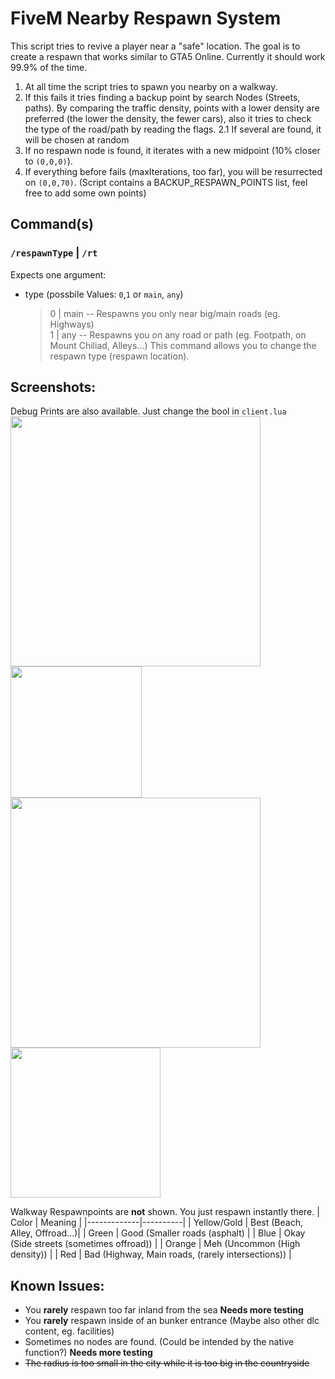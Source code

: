 # FiveM Nearby Respawn System

This script tries to revive a player near a "safe" location.
The goal is to create a respawn that works similar to GTA5 Online. Currently it should work 99.9% of the time.
1. At all time the script tries to spawn you nearby on a walkway.
2. If this fails it tries finding a backup point by search Nodes (Streets, paths). By comparing the traffic density, points with a lower density are preferred (the lower the density, the fewer cars), also it tries to check the type of the road/path by reading the flags.
  2.1 If several are found, it will be chosen at random
3. If no respawn node is found, it iterates with a new midpoint (10% closer to `(0,0,0)`).
4. If everything before fails (maxIterations, too far), you will be resurrected on `(0,0,70)`. (Script contains a BACKUP_RESPAWN_POINTS list, feel free to add some own points)

## Command(s)

### `/respawnType` | `/rt`
Expects one argument:
- type (possbile Values: `0`,`1` or `main`, `any`)
    > 0 | main -- Respawns you only near big/main roads (eg. Highways)  
    > 1 | any -- Respawns you on any road or path (eg. Footpath, on Mount Chiliad, Alleys...)
This command allows you to change the respawn type (respawn location).

## Screenshots:
Debug Prints are also available. Just change the bool in `client.lua`  
<img src="https://user-images.githubusercontent.com/68606032/212586570-e95f61da-2cbe-4b91-a6fb-0f65bdaa16ca.jpg" width="400" />
<img src="https://user-images.githubusercontent.com/68606032/212586563-49f0ee0e-a748-4320-9c24-d8f265b0668f.jpg" width="210" />  
<img src="https://user-images.githubusercontent.com/68606032/212586454-48e977d7-46a6-4d2d-9135-ecb2d539bbb7.jpg" width="400" />
<img src="https://user-images.githubusercontent.com/68606032/212586567-e50a3d2b-be00-4d44-9c6c-926425dc2263.jpg" width="240" />

Walkway Respawnpoints are **not** shown. You just respawn instantly there.
| Color       |  Meaning |
|-------------|----------|
| Yellow/Gold | Best (Beach, Alley, Offroad...)|
| Green       | Good (Smaller roads (asphalt) |
| Blue        | Okay (Side streets (sometimes offroad)) |
| Orange      | Meh (Uncommon (High density)) |
| Red         | Bad (Highway, Main roads, (rarely intersections)) |

## Known Issues:
* You **rarely** respawn too far inland from the sea **Needs more testing**
* You **rarely** respawn inside of an bunker entrance (Maybe also other dlc content, eg. facilities)
* Sometimes no nodes are found. (Could be intended by the native function?) **Needs more testing**
* ~~The radius is too small in the city while it is too big in the countryside~~
